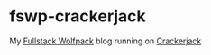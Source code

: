 # fswp-crackerjack

My [Fullstack Wolfpack](http://fullstackwolfpack.com) blog running on [Crackerjack](https://github.com/mark-mcdermott/crackerjack)
